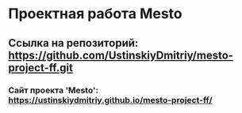 # Проектная работа Mesto
## Ссылка на репозиторий: <https://github.com/UstinskiyDmitriy/mesto-project-ff.git>
### Сайт проекта 'Mesto': <https://ustinskiydmitriy.github.io/mesto-project-ff/>
